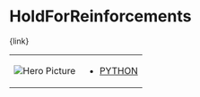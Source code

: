 # HoldForReinforcements 

{link}
<table>
<tr>
<td>

![Hero Picture](hero.png?raw=true "Hero Picture")

</td>
<td>
<ul>
<li>

[PYTHON](HoldForReinforcements.py)

</li>
</td>
</tr>
<table>